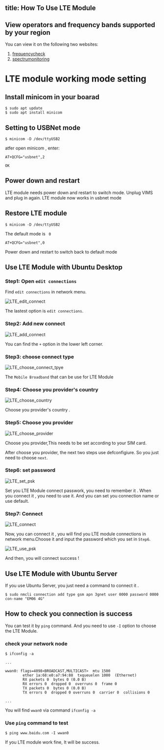 title: How To Use LTE Module
---

## View operators and frequency bands supported by your region

You can view it on the following two websites:

1. [frequencycheck](https://www.frequencycheck.com/carriers)
2. [spectrumonitoring](https://www.spectrummonitoring.com/frequencies/)

# LTE module working mode setting

## Install minicom in your boarad

```shell
$ sudo apt update
$ sudo apt install minicom
```

## Setting to USBNet mode

```shell
$ minicom -D /dev/ttyUSB2
```

atfer open minicom , enter:

```shell
AT+QCFG="usbnet",2

OK
```

## Power down and restart

LTE module needs power down and restart to switch mode. Unplug VIMS and plug in again. LTE module now works in usbnet mode

## Restore LTE module

```shell
$ minicom -D /dev/ttyUSB2
```

The default mode is ` 0`

```shell
AT+QCFG="usbnet",0
```

Power down and restart to switch back to default mode


## Use LTE Module with Ubuntu Desktop

### Step1: Open `edit connections`

Find `edit connections` in network menu.

![LTE_edit_connect](/images/edge/LTE_edit_connect.png)

The lastest option is `edit connections`.

### Step2: Add new connect

![LTE_add_connect](/images/edge/LTE_add_connect.png)

You can find the `+` option in the lower left corner.

### Step3: choose connect type

![LTE_choose_connect_tpye](/images/edge/LTE_choose_connect_tpye.png)

The `Mobile Broadband` that can be use for LTE Module

### Step4: Choose you provider's country 

![LTE_choose_country](/images/edge/LTE_choose_country.png)

Choose you provider's country . 

### Step5: Choose you provider 

![LTE_choose_provider](/images/edge/LTE_choose_provider.png)

Choose you provider,This needs to be set according to your SIM card.

After choose you provider, the next two steps use defconfigiure. So you just need to choose `next`.

### Step6: set password
![LTE_set_psk](/images/edge/LTE_set_psk.png)

Set you LTE Module connect passwork, you need to remember it . When you connect it , you need to use it.
And you can set you connection name or use default.

### Step7: Connect 

![LTE_connect](/images/edge/LTE_connect.png)

Now, you can connect it , you will find you LTE module connections in network menu.Choose it and input the password which you set in `Step6`.

![LTE_use_psk](/images/edge/LTE_use_psk.png)

And then, you will connect success !

## Use LTE Module with Ubuntu Server

If you use Ubuntu Server, you just need a command to connect it .

```
$ sudo nmcli connection add type gsm apn 3gnet user 0000 password 0000 con-name "EM06 4G"

```

## How to check  you connection is success

You can test it by `ping` command. And you need to use `-I` option to choose the LTE Module.


### check your network node
```
$ ifconfig -a

...

wwan0: flags=4098<BROADCAST,MULTICAST>  mtu 1500
        ether 1a:68:e0:a7:94:88  txqueuelen 1000  (Ethernet)
        RX packets 0  bytes 0 (0.0 B)
        RX errors 0  dropped 0  overruns 0  frame 0
        TX packets 0  bytes 0 (0.0 B)
        TX errors 0  dropped 0 overruns 0  carrier 0  collisions 0

...
```

You will find `wwan0` via command `ifconfig -a`


### Use `ping` command to test

```
$ ping www.baidu.com -I wwan0
```
If you LTE module work fine, It will be success.

